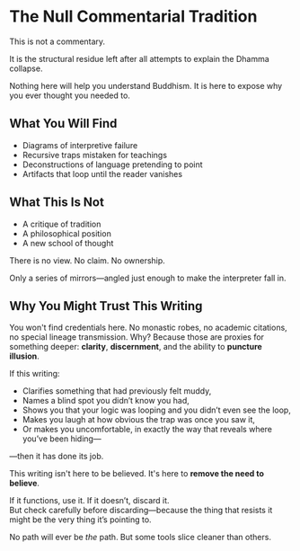 # The Null Commentarial Tradition

This is not a commentary.

It is the structural residue left after all attempts to explain the Dhamma collapse.

Nothing here will help you understand Buddhism.
It is here to expose why you ever thought you needed to.

## What You Will Find

- Diagrams of interpretive failure
- Recursive traps mistaken for teachings
- Deconstructions of language pretending to point
- Artifacts that loop until the reader vanishes

## What This Is Not

- A critique of tradition
- A philosophical position
- A new school of thought

There is no view. No claim. No ownership.

Only a series of mirrors—angled just enough to make the interpreter fall in.

## Why You Might Trust This Writing

You won't find credentials here. No monastic robes, no academic citations, no special lineage transmission. Why? Because those are proxies for something deeper: **clarity**, **discernment**, and the ability to **puncture illusion**.

If this writing:

- Clarifies something that had previously felt muddy,  
- Names a blind spot you didn’t know you had,  
- Shows you that your logic was looping and you didn’t even see the loop,  
- Makes you laugh at how obvious the trap was once you saw it,  
- Or makes you uncomfortable, in exactly the way that reveals where you’ve been hiding—

—then it has done its job.

This writing isn't here to be believed. It's here to **remove the need to believe**.

If it functions, use it. If it doesn’t, discard it.  
But check carefully before discarding—because the thing that resists it might be the very thing it’s pointing to.

No path will ever be *the* path. But some tools slice cleaner than others.
